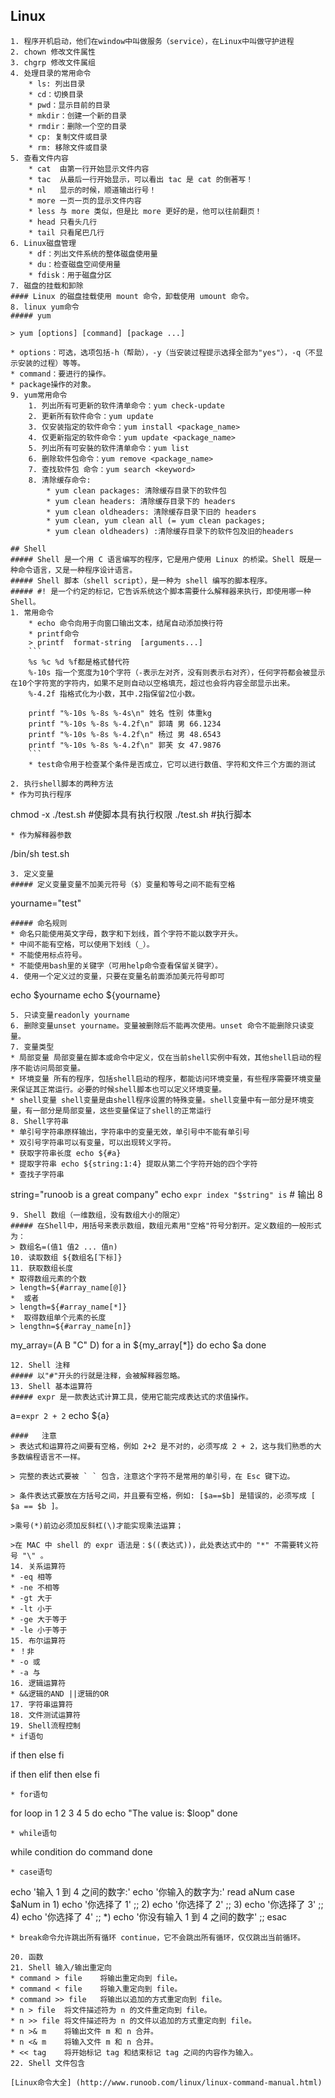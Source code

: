 ## Linux 
```
1. 程序开机启动，他们在window中叫做服务（service），在Linux中叫做守护进程
2. chown 修改文件属性
3. chgrp 修改文件属组
4. 处理目录的常用命令
    * ls: 列出目录
    * cd：切换目录
    * pwd：显示目前的目录
    * mkdir：创建一个新的目录
    * rmdir：删除一个空的目录
    * cp: 复制文件或目录
    * rm: 移除文件或目录
5. 查看文件内容
    * cat  由第一行开始显示文件内容
    * tac  从最后一行开始显示，可以看出 tac 是 cat 的倒著写！
    * nl   显示的时候，顺道输出行号！
    * more 一页一页的显示文件内容
    * less 与 more 类似，但是比 more 更好的是，他可以往前翻页！
    * head 只看头几行
    * tail 只看尾巴几行
6. Linux磁盘管理
    * df：列出文件系统的整体磁盘使用量
    * du：检查磁盘空间使用量
    * fdisk：用于磁盘分区
7. 磁盘的挂载和卸除
#### Linux 的磁盘挂载使用 mount 命令，卸载使用 umount 命令。
8. linux yum命令
##### yum

> yum [options] [command] [package ...]

* options：可选，选项包括-h（帮助），-y（当安装过程提示选择全部为"yes"），-q（不显示安装的过程）等等。
* command：要进行的操作。
* package操作的对象。
9. yum常用命令
    1. 列出所有可更新的软件清单命令：yum check-update
    2. 更新所有软件命令：yum update
    3. 仅安装指定的软件命令：yum install <package_name>
    4. 仅更新指定的软件命令：yum update <package_name>
    5. 列出所有可安裝的软件清单命令：yum list
    6. 删除软件包命令：yum remove <package_name>
    7. 查找软件包 命令：yum search <keyword>
    8. 清除缓存命令:
        * yum clean packages: 清除缓存目录下的软件包
        * yum clean headers: 清除缓存目录下的 headers
        * yum clean oldheaders: 清除缓存目录下旧的 headers
        * yum clean, yum clean all (= yum clean packages;
        * yum clean oldheaders) :清除缓存目录下的软件包及旧的headers

## Shell
##### Shell 是一个用 C 语言编写的程序，它是用户使用 Linux 的桥梁。Shell 既是一种命令语言，又是一种程序设计语言。
##### Shell 脚本（shell script），是一种为 shell 编写的脚本程序。
##### #! 是一个约定的标记，它告诉系统这个脚本需要什么解释器来执行，即使用哪一种 Shell。
1. 常用命令
    * echo 命令向用于向窗口输出文本，结尾自动添加换行符
    * printf命令
    > printf  format-string  [arguments...]
    ```
    %s %c %d %f都是格式替代符
    %-10s 指一个宽度为10个字符（-表示左对齐，没有则表示右对齐），任何字符都会被显示在10个字符宽的字符内，如果不足则自动以空格填充，超过也会将内容全部显示出来。
    %-4.2f 指格式化为小数，其中.2指保留2位小数。

    printf "%-10s %-8s %-4s\n" 姓名 性别 体重kg  
    printf "%-10s %-8s %-4.2f\n" 郭靖 男 66.1234 
    printf "%-10s %-8s %-4.2f\n" 杨过 男 48.6543 
    printf "%-10s %-8s %-4.2f\n" 郭芙 女 47.9876 
    ```
    * test命令用于检查某个条件是否成立，它可以进行数值、字符和文件三个方面的测试

2. 执行shell脚本的两种方法
* 作为可执行程序
```
chmod -x ./test.sh #使脚本具有执行权限
./test.sh #执行脚本
```
* 作为解释器参数
```
/bin/sh test.sh
```
3. 定义变量
##### 定义变量变量不加美元符号（$）变量和等号之间不能有空格
```
yourname="test"
```
##### 命名规则
* 命名只能使用英文字母，数字和下划线，首个字符不能以数字开头。
* 中间不能有空格，可以使用下划线（_）。
* 不能使用标点符号。
* 不能使用bash里的关键字（可用help命令查看保留关键字）。
4. 使用一个定义过的变量，只要在变量名前面添加美元符号即可
```
echo $yourname
echo ${yourname}
```
5. 只读变量readonly yourname
6. 删除变量unset yourname。变量被删除后不能再次使用。unset 命令不能删除只读变量。
7. 变量类型
* 局部变量 局部变量在脚本或命令中定义，仅在当前shell实例中有效，其他shell启动的程序不能访问局部变量。
* 环境变量 所有的程序，包括shell启动的程序，都能访问环境变量，有些程序需要环境变量来保证其正常运行。必要的时候shell脚本也可以定义环境变量。
* shell变量 shell变量是由shell程序设置的特殊变量。shell变量中有一部分是环境变量，有一部分是局部变量，这些变量保证了shell的正常运行 
8. Shell字符串
* 单引号字符串原样输出，字符串中的变量无效，单引号中不能有单引号
* 双引号字符串可以有变量，可以出现转义字符。
* 获取字符串长度 echo ${#a}
* 提取字符串 echo ${string:1:4} 提取从第二个字符开始的四个字符
* 查找子字符串
```
string="runoob is a great company"
echo `expr index "$string" is`  # 输出 8
```
9. Shell 数组（一维数组，没有数组大小的限定）
##### 在Shell中，用括号来表示数组，数组元素用"空格"符号分割开。定义数组的一般形式为：
> 数组名=(值1 值2 ... 值n)
10. 读取数组 ${数组名[下标]}
11. 获取数组长度
* 取得数组元素的个数
> length=${#array_name[@]}
*  或者
> length=${#array_name[*]}
*  取得数组单个元素的长度
> lengthn=${#array_name[n]}
```
my_array=(A B "C" D)
for a in ${my_array[*]}
do
echo $a
done
```
12. Shell 注释
##### 以"#"开头的行就是注释，会被解释器忽略。
13. Shell 基本运算符
##### expr 是一款表达式计算工具，使用它能完成表达式的求值操作。
```
a=`expr 2 + 2`
echo ${a}
```
####   注意
> 表达式和运算符之间要有空格，例如 2+2 是不对的，必须写成 2 + 2，这与我们熟悉的大多数编程语言不一样。

> 完整的表达式要被 ` ` 包含，注意这个字符不是常用的单引号，在 Esc 键下边。

> 条件表达式要放在方括号之间，并且要有空格，例如: [$a==$b] 是错误的，必须写成 [ $a == $b ]。

>乘号(*)前边必须加反斜杠(\)才能实现乘法运算；

>在 MAC 中 shell 的 expr 语法是：$((表达式))，此处表达式中的 "*" 不需要转义符号 "\" 。
14. 关系运算符
* -eq 相等
* -ne 不相等
* -gt 大于
* -lt 小于
* -ge 大于等于
* -le 小于等于
15. 布尔运算符
* ！非
* -o 或
* -a 与
16. 逻辑运算符
* &&逻辑的AND ||逻辑的OR
17. 字符串运算符
18. 文件测试运算符
19. Shell流程控制
* if语句
```
if
then
else
fi

if
then
elif
then
else
fi
```
* for语句
```
for loop in 1 2 3 4 5
do
    echo "The value is: $loop"
done    
```
* while语句
```
while condition
do
    command
done
```
* case语句
```
echo '输入 1 到 4 之间的数字:'
echo '你输入的数字为:'
read aNum
case $aNum in
    1)  echo '你选择了 1'
    ;;
    2)  echo '你选择了 2'
    ;;
    3)  echo '你选择了 3'
    ;;
    4)  echo '你选择了 4'
    ;;
    *)  echo '你没有输入 1 到 4 之间的数字'
    ;;
esac
```
* break命令允许跳出所有循环 continue，它不会跳出所有循环，仅仅跳出当前循环。

20. 函数
21. Shell 输入/输出重定向
* command > file	将输出重定向到 file。
* command < file	将输入重定向到 file。
* command >> file	将输出以追加的方式重定向到 file。
* n > file	将文件描述符为 n 的文件重定向到 file。
* n >> file	将文件描述符为 n 的文件以追加的方式重定向到 file。
* n >& m	将输出文件 m 和 n 合并。
* n <& m	将输入文件 m 和 n 合并。
* << tag	将开始标记 tag 和结束标记 tag 之间的内容作为输入。
22. Shell 文件包含

[Linux命令大全] (http://www.runoob.com/linux/linux-command-manual.html)

```
